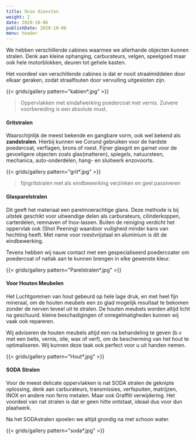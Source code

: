 ```yaml
---
title: Onze diensten
weight: 2
date: 2020-10-06
publishDate: 2020-10-06
menu: header
---
```


We hebben verschillende cabines waarmee we allerhande objecten kunnen stralen. Denk aan kleine ophanging, carburateurs, velgen, speelgoed maar ook hele motorblokken, deuren tot gehele kasten.

Het voordeel van verschillende cabines is dat er nooit straalmiddelen door elkaar geraken, zodat straalfouten door vervuiling uitgesloten zijn.

{{< grids/gallery pattern="kabien*.jpg" >}}

> Oppervlakken met eindafwerking poedercoat met vernis. Zuivere voorbereiding is een absolute must.

#### Gritstralen

Waarschijnlijk de meest bekende en gangbare vorm, ook wel bekend als **zandstralen**. Hierbij kunnen we Corund gebruiken voor de hardste poedercoat, verflagen, brons of roest. Fijner glasgrit en garnet voor de gevoeligere objecten zoals glas(matteren), spiegels, natuursteen, mechanica, auto-onderdelen, hang- en sluitwerk enzovoorts.

{{< grids/gallery pattern="grit*.jpg" >}}

> fijngritstralen met als eindbewerking verzinken en geel passiveren

#### Glasparelstralen

Dit geeft het materiaal een parelmoerachtige glans. Deze methode is bij uitstek geschikt voor uitwendige delen als carburateurs, cilinderkoppen, carterdelen, remnaven of Inox-lassen. Buiten de reiniging verdicht het oppervlak ook (Shot Peening) waardoor vuiligheid minder kans van hechting heeft. Met name voor roestvrijstaal en aluminium is dit de eindbewerking.

Tevens hebben wij nauw contact met een gespecialiseerd poedercoater om poedercoat of natlak aan te kunnen brengen in elke gewenste kleur.

{{< grids/gallery pattern="Parelstralen*.jpg" >}}

#### Voor Houten Meubelen

Het Luchtgommen van hout gebeurd op hele lage druk, en met heel fijn mineraal, om de houten meubels een zo glad mogelijk resultaat te bekomen zonder de nerven teveel uit te stralen. De houten meubels worden altijd licht na geschuurd. kleine beschadigingen of onregelmatigheden kunnen wij  vaak ook repareren.

Wij adviseren de houten meubels altijd een na behandeling te geven (b.v met een beits, vernis, olie, wax of verf), om de bescherming van het hout te optimaliseren. Wij kunnen deze taak ook perfect voor u uit handen nemen.

{{< grids/gallery pattern="Hout*.jpg" >}}

#### SODA Stralen

Voor de meest delicate oppervlakken is nat SODA stralen de geknipte oplossing, denk aan carburateurs, transmissies, verfspuiten, matrijzen, INOX en andere non ferro metalen. Maar ook Graffiti verwijdering. Het voordeel van nat stralen is dat er geen hitte ontstaat, ideaal dus voor dun plaatwerk.

Na het SODAstralen spoelen we altijd grondig na met schoon water.

{{< grids/gallery pattern="soda*.jpg" >}}
